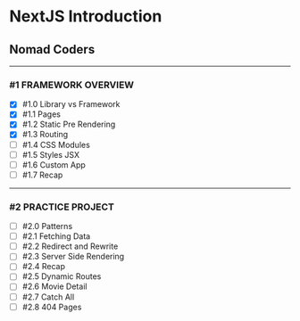 # NextJS Introduction

## Nomad Coders

---

### #1 FRAMEWORK OVERVIEW

- [x] #1.0 Library vs Framework
- [x] #1.1 Pages
- [x] #1.2 Static Pre Rendering
- [x] #1.3 Routing
- [ ] #1.4 CSS Modules
- [ ] #1.5 Styles JSX
- [ ] #1.6 Custom App
- [ ] #1.7 Recap

---

### #2 PRACTICE PROJECT

- [ ] #2.0 Patterns
- [ ] #2.1 Fetching Data
- [ ] #2.2 Redirect and Rewrite
- [ ] #2.3 Server Side Rendering
- [ ] #2.4 Recap
- [ ] #2.5 Dynamic Routes
- [ ] #2.6 Movie Detail
- [ ] #2.7 Catch All
- [ ] #2.8 404 Pages
